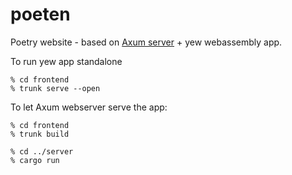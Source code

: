 # poeten
Poetry website - based on [Axum server](https://github.com/rksm/axum-yew-setup) + yew webassembly app. 

To run yew app standalone

```
% cd frontend
% trunk serve --open
```

To let Axum webserver serve the app:
```
% cd frontend
% trunk build

% cd ../server
% cargo run
```
